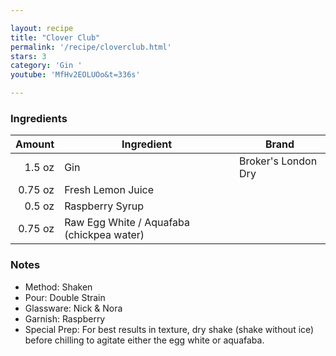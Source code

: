 ```yaml
---

layout: recipe
title: "Clover Club"
permalink: '/recipe/cloverclub.html'
stars: 3
category: 'Gin '
youtube: 'MfHv2EOLUOo&t=336s'

---
```


### Ingredients

| Amount  | Ingredient               | Brand             |
| ------: | ----------------------------------------- | ------------------- |
|  1.5 oz | Gin                                       | Broker's London Dry |
| 0.75 oz | Fresh Lemon Juice                         |
|  0.5 oz | Raspberry Syrup                           |
| 0.75 oz | Raw Egg White / Aquafaba (chickpea water) |

### Notes

- Method: Shaken
- Pour: Double Strain
- Glassware: Nick & Nora
- Garnish: Raspberry
- Special Prep: For best results in texture, dry shake (shake without ice) before chilling to agitate either the egg white or aquafaba.

